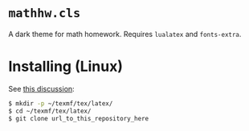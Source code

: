 # `mathhw.cls`
A dark theme for math homework. Requires `lualatex` and `fonts-extra`.

# Installing (Linux)
See [this discussion](https://tex.stackexchange.com/questions/1137/where-do-i-place-my-own-sty-or-cls-files-to-make-them-available-to-all-my-te):
```sh
$ mkdir -p ~/texmf/tex/latex/
$ cd ~/texmf/tex/latex/
$ git clone url_to_this_repository_here
```
